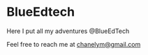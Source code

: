 # BlueEdtech

Here I put all my adventures @BlueEdTech 

Feel free to reach me at chanelym@gmail.com
